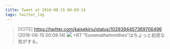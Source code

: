 ```yaml
---
title: Tweet at 2018-08-15 00:09:14
tags: twitter_log
---
```


> [!CITE] https://twitter.com/kaisekiriu/status/1029384457369706496 (2018-08-15 00:09:14)
> ![](https://twitter.com/kaisekiriu/status/1029384457369706496)
> &gt;RT
> "Eunemathelminthes"はちょっと初見な気がする。
